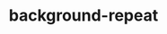 ---
title: "background-repeat"
description: ""
category: css
keywords:
last_test_date: "2019-02-28"
test_url: "/tests/css-background.html"
test_results_url: "https://app.emailonacid.com/app/acidtest/oxaaoE6R3ur4T9fAPzVsQ3G2R7p1c9axDm7LLgC3cKw0F/list"
stats: {
	apple-mail: {
		macos: {
			"12.4": "y"
		},
		ios: {
			"12.1": "y"
		}
	},
	gmail: {
		desktop-webmail: {
			"2019-02": "y"
		},
		ios: {
			"2019-02": "a",
			"2021-10": "y"
		},
		android: {
			"2019-02": "a",
			"2021-10": "y"
		},
        mobile-webmail: {
            "2020-02":"y"
        }
	},
    orange: {
        desktop-webmail: {
            "2019-08":"y",
            "2021-03":"y"
        },
        ios: {
            "2019-08":"y"
        },
        android: {
            "2019-08":"y"
        }
    },
	outlook: {
        outlook-one: {
          "2022-05":"y"
        },
		windows: {
			"2007": "n #2",
			"2010": "n #2",
			"2013": "n #2",
			"2016": "n #2",
			"2019": "n #2"
		},
		windows-mail: {
			"2019-02": "n"
		},
		macos: {
			"2019-02": "y"
		},
		outlook-com: {
			"2019-02": "y"
		},
		ios: {
			"2019-02": "y"
		},
		android: {
			"2019-02": "y"
		}
	},
	yahoo: {
		desktop-webmail: {
			"2019-02": "y #1"
		},
		ios: {
			"2019-02": "y #1"
		},
		android: {
			"2019-02": "y #1"
		}
	},
	aol: {
		desktop-webmail: {
			"2019-02": "y #1"
		},
		ios: {
			"2019-02": "y #1"
		},
		android: {
			"2019-02": "y #1"
		}
	},
	samsung-email: {
		android: {
			"5.0.10.2": "y",
			"6.0.04.6": "y"
		}
	},
    sfr: {
        desktop-webmail: {
            "2019-08":"y"
        },
        ios: {
            "2019-08":"y"
        },
        android: {
            "2019-08":"y"
        }
    },
	thunderbird: {
		macos: {
			"60.5.0": "y"
		}
	},
    protonmail: {
        desktop-webmail: {
            "2020-03":"y"
        },
        ios: {
            "2020-03":"y"
        },
        android: {
            "2020-03":"y"
        }
    },
    hey: {
        desktop-webmail: {
            "2020-06":"y"
        }
    },
    mail-ru: {
        desktop-webmail: {
            "2020-10":"y"
        }
    },
	fastmail: {
		desktop-webmail: {
			"2021-07": "y"
		}
	},
    laposte: {
        desktop-webmail: {
            "2021-08": "y"
        }
    },
	gmx: {
		desktop-webmail: {
			"2022-06": "a #1"
		},
		ios: {
			"2022-06":"y"
		},
		android: {
			"2022-06":"y"
		}
	},
	web-de: {
		desktop-webmail: {
			"2022-06": "a #1"
		},
		ios: {
			"2022-06":"y"
		},
		android: {
			"2022-06":"y"
		}
	},
	ionos-1and1: {
		desktop-webmail: {
			"2022-06": "y"
		},
		android: {
			"2022-06":"y"
		}
	}
}
notes_by_num: {
    "1": "Partial. Does not support multiple values. The comma between two values is removed.",
    "2": "Background images repetition can be used in VML with the `type=\"tile\"` or `type=\"frame\"` attribute. See [VML documentation](https://docs.microsoft.com/en-us/windows/win32/vml/type-attribute--fill--vml)."
}
---